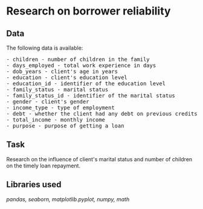 # Research on borrower reliability
## Data
The following data is available:
<pre>- children - number of children in the family
- days_employed - total work experience in days
- dob_years - client's age in years
- education - client's education level
- education_id - identifier of the education level
- family_status - marital status
- family_status_id - identifier of the marital status
- gender - client's gender
- income_type - type of employment
- debt - whether the client had any debt on previous credits
- total_income - monthly income
- purpose - purpose of getting a loan</pre>

## Task
Research on the influence of client's marital status and number of children on the timely loan repayment.

## Libraries used
*pandas, seaborn, matplotlib.pyplot, numpy, math*
